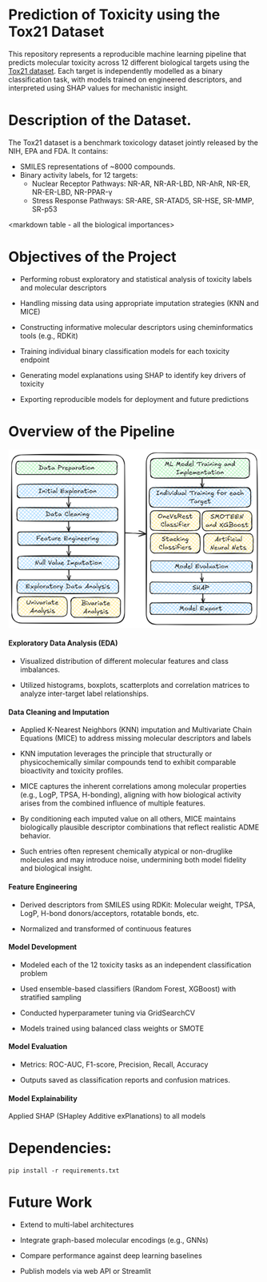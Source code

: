 # Prediction of Toxicity using the Tox21 Dataset

This repository represents a reproducible machine learning pipeline that predicts molecular toxicity across 12 different biological targets using the [Tox21 dataset](https://tripod.nih.gov/tox21/challenge/). Each target is independently modelled as a binary classification task, with models trained on engineered descriptors, and interpreted using SHAP values for mechanistic insight. 

# Description of the Dataset.
The Tox21 dataset is a benchmark toxicology dataset jointly released by the NIH, EPA and FDA. 
It contains: 
* SMILES representations of ~8000 compounds.
* Binary activity labels, for 12 targets:
  - Nuclear Receptor Pathways: NR-AR, NR-AR-LBD, NR-AhR, NR-ER, NR-ER-LBD, NR-PPAR-γ
  - Stress Response Pathways: SR-ARE, SR-ATAD5, SR-HSE, SR-MMP, SR-p53

<markdown table - all the biological importances>

# Objectives of the Project

* Performing robust exploratory and statistical analysis of toxicity labels and molecular descriptors

* Handling missing data using appropriate imputation strategies (KNN and MICE)

* Constructing informative molecular descriptors using cheminformatics tools (e.g., RDKit)

* Training individual binary classification models for each toxicity endpoint

* Generating model explanations using SHAP to identify key drivers of toxicity

* Exporting reproducible models for deployment and future predictions

# Overview of the Pipeline
![PipelineOverview](images/toxicityWF.png)

#### **Exploratory Data Analysis (EDA)**
* Visualized distribution of different molecular features and class imbalances. 

* Utilized histograms, boxplots, scatterplots and correlation matrices to analyze inter-target label relationships. 

#### **Data Cleaning and Imputation**
* Applied K-Nearest Neighbors (KNN) imputation and Multivariate Chain Equations (MICE) to address missing molecular descriptors and labels
 
* KNN imputation leverages the principle that structurally or physicochemically similar compounds tend to exhibit comparable bioactivity and toxicity profiles.

* MICE captures the inherent correlations among molecular properties (e.g., LogP, TPSA, H-bonding), aligning with how biological activity arises from the combined influence of multiple features.

* By conditioning each imputed value on all others, MICE maintains biologically plausible descriptor combinations that reflect realistic ADME behavior.

* Such entries often represent chemically atypical or non-druglike molecules and may introduce noise, undermining both model fidelity and biological insight.

#### **Feature Engineering**
* Derived descriptors from SMILES using RDKit: Molecular weight, TPSA, LogP, H-bond donors/acceptors, rotatable bonds, etc.

* Normalized and transformed of continuous features

#### **Model Development**

* Modeled each of the 12 toxicity tasks as an independent classification problem

* Used ensemble-based classifiers (Random Forest, XGBoost) with stratified sampling

* Conducted hyperparameter tuning via GridSearchCV

* Models trained using balanced class weights or SMOTE 

#### **Model Evaluation**

* Metrics: ROC-AUC, F1-score, Precision, Recall, Accuracy

* Outputs saved as classification reports and confusion matrices. 

#### **Model Explainability**

Applied SHAP (SHapley Additive exPlanations) to all models

# Dependencies: 
```
pip install -r requirements.txt
``` 

# Future Work 
* Extend to multi-label architectures

* Integrate graph-based molecular encodings (e.g., GNNs)

* Compare performance against deep learning baselines

* Publish models via web API or Streamlit

